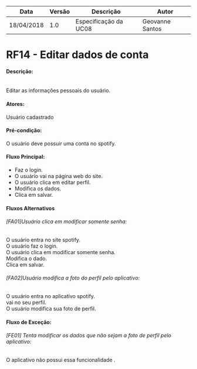 |Data|Versão|Descrição|Autor|
|----|-----|----|------|
|18/04/2018|1.0|Especificação da UC08|Geovanne Santos|

<h1>RF14 - Editar dados de conta</h1>
<object width="700" height="600" data="../caso_de_uso_editar_dados.png"></object>


<h4>Descrição:</h4><br />
Editar as informações pessoais do usuário.<br />
<h4>Atores:</h4>
Usuário cadastrado<br />
<h4>Pré-condição:<br /></h4>
O usuário deve possuir uma conta no spotify.<br />

<h4>Fluxo Principal:</h4>
<ul>
  <li>Faz o login.</li>
  <li>O usuário vai na página web do site.</li>
  <li>O usuário clica em editar perfil.</li>
  <li>Modifica os dados.</li>
  <li>Clica em salvar.</li>
</ul>

<h4>Fluxos Alternativos</h4>
<h6>[FA01]Usuário clica em modificar somente senha:</h6>
O usuário entra no site spotify.<br />
O usuário faz o login.<br />
O usuário clica em modificar somente senha.<br />
Modifica o dado.<br />
Clica em salvar.<br />
<h6>[FA02]Usuário modifica a foto do perfil pelo aplicativo:</h6>
O usuário entra no aplicativo spotify.<br />
vai no seu perfil.<br />
O usuário modifica sua foto de perfil.<br />

<h4>Fluxo de Exceção:</h4>
<h6>[FE01] Tenta modificar os dados que não sejam a foto de perfil pelo aplicativo:</h6>
O aplicativo não possui essa funcionalidade .
